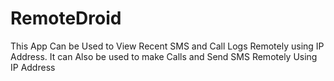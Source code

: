 # RemoteDroid
This App Can be Used to View Recent SMS and Call Logs Remotely using IP Address. It can Also be used to make Calls and Send SMS Remotely Using IP Address
